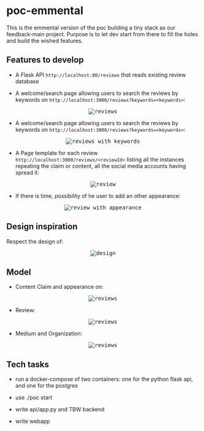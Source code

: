 # poc-emmental

This is the emmental version of the poc building a tiny stack as our feedback-main project. Purpose is to let dev start from there to fill the holes and build the wished features.

## Features to develop

- A Flask API `http://localhost:80/reviews` that reads existing review database

- A welcome/search page allowing users to search the reviews by keywords on `http://localhost:3000/reviews?keywords=<keywords>`:
<p align="center">
  <kbd>
    <img
      alt="reviews"
      src="https://raw.githubusercontent.com/feedback-news/poc-emmental/master/images/reviews.png"
    />
  </kbd>
</p>

- A welcome/search page allowing users to search the reviews by keywords on `http://localhost:3000/reviews?keywords=<keywords>`:  
<p align="center">
  <kbd>
    <img
      alt="reviews with keywords"
      src="https://raw.githubusercontent.com/feedback-news/poc-emmental/master/images/reviews_with_keywords.png"
    />
  </kbd>
</p>

- A Page template for each review `http://localhost:3000/reviews/<reviewId>` listing all the instances repeating the claim or content, all the social media accounts having spread it:
<p align="center">
  <kbd>
    <img
      alt="review"
      src="https://raw.githubusercontent.com/feedback-news/poc-emmental/master/images/review.png"
    />
  </kbd>
</p>

- If there is time, possibility of he user to add an other appearance:
<p align="center">
  <kbd>
    <img
      alt="review with appearance"
      src="https://raw.githubusercontent.com/feedback-news/poc-emmental/master/images/review_with_appearance.png"
    />
  </kbd>
</p>

## Design inspiration

Respect the design of:

<p align="center">
  <kbd>
    <img
      alt="design"
      src="https://raw.githubusercontent.com/feedback-news/poc-emmental/master/images/design.png"
    />
  </kbd>
</p>

## Model

- Content Claim and appearance on:
<p align="center">
  <kbd>
    <img
      alt="reviews"
      src="https://raw.githubusercontent.com/feedback-news/poc-emmental/master/images/ontology_1.png"
    />
  </kbd>
</p>

- Review:
<p align="center">
  <kbd>
    <img
      alt="reviews"
      src="https://raw.githubusercontent.com/feedback-news/poc-emmental/master/images/ontology_2.png"
    />
  </kbd>
</p>

- Medium and Organization:
<p align="center">
  <kbd>
    <img
      alt="reviews"
      src="https://raw.githubusercontent.com/feedback-news/poc-emmental/master/images/ontology_3.png"
    />
  </kbd>
</p>


## Tech tasks

- run a docker-compose of two containers: one for the python flask api, and one for the postgres

- use ./poc start

- write api/app.py and TBW backend

- write webapp
